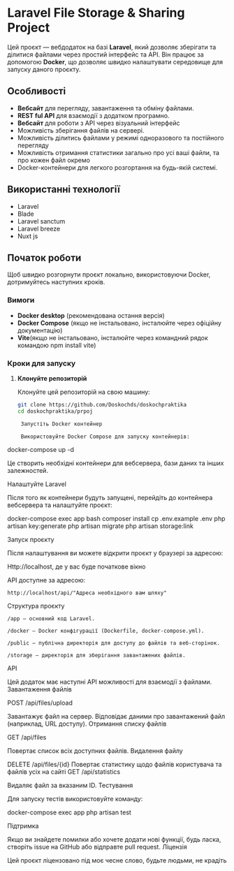 # Laravel File Storage & Sharing Project

Цей проєкт — вебдодаток на базі **Laravel**, який дозволяє зберігати та ділитися файлами через простий інтерфейс та API. Він працює за допомогою **Docker**, що дозволяє швидко налаштувати середовище для запуску даного проєкту.

## Особливості

- **Вебсайт** для перегляду, завантаження та обміну файлами.
- **REST ful API** для взаємодії з додатком програмно.
- **Вебсайт** для роботи з API через візуальний інтерфейс
- Можливість зберігання файлів на сервері.
- Можливість ділитись файлами у режимі одноразового та постійного перегляду
- Можливість отримання статистики загально про усі ваші файли, та про кожен файл окремо
- Docker-контейнери для легкого розгортання на будь-якій системі.
## Використанні технології 
- Laravel
- Blade
- Laravel sanctum
- Laravel breeze
- Nuxt js
## Початок роботи

Щоб швидко розгорнути проєкт локально, використовуючи Docker, дотримуйтесь наступних кроків.

### Вимоги

- **Docker desktop** (рекомендована остання версія)
- **Docker Compose** (якщо не інстальовано, інсталюйте через офіційну документацію)
- **Vite**(якщо не інстальовано, інсталюйте через командний рядок командою npm install vite)

### Кроки для запуску

1. **Клонуйте репозиторій**

   Клонуйте цей репозиторій на свою машину:

   ```bash
   git clone https://github.com/Doskochds/doskochpraktika
   cd doskochpraktika/prpoj

    Запустіть Docker контейнер

    Використовуйте Docker Compose для запуску контейнерів:

docker-compose up -d

Це створить необхідні контейнери для вебсервера, бази даних та інших залежностей.

Налаштуйте Laravel

Після того як контейнери будуть запущені, перейдіть до контейнера вебсервера та налаштуйте проєкт:

docker-compose exec app bash
composer install
cp .env.example .env
php artisan key:generate
php artisan migrate
php artisan storage:link

Запуск проєкту

Після налаштування ви можете відкрити проєкт у браузері за адресою:

Http://localhost, де у вас буде початкове вікно

API доступне за адресою:

    http://localhost/api/"Адреса необхідного вам шляху"

Структура проєкту

    /app — основний код Laravel.

    /docker — Docker конфігурації (Dockerfile, docker-compose.yml).

    /public — публічна директорія для доступу до файлів та веб-сторінок.

    /storage — директорія для зберігання завантажених файлів.

API

Цей додаток має наступні API можливості для взаємодії з файлами.
Завантаження файлів

POST /api/files/upload

Завантажує файл на сервер. Відповідає даними про завантажений файл (наприклад, URL доступу).
Отримання списку файлів

GET /api/files

Повертає список всіх доступних файлів.
Видалення файлу

DELETE /api/files/{id}
Повертає статистику щодо файлів користувача та файлів усіх на сайті
GET /api/statistics

Видаляє файл за вказаним ID.
Тестування

Для запуску тестів використовуйте команду:

docker-compose exec app php artisan test

Підтримка

Якщо ви знайдете помилки або хочете додати нові функції, будь ласка, створіть issue на GitHub або відправте pull request.
Ліцензія

Цей проєкт ліцензовано під моє чесне слово, будьте людьми, не крадіть
